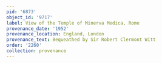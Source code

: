 ```yaml
---
pid: '6873'
object_id: '9717'
label: View of the Temple of Minerva Medica, Rome
provenance_date: '1952'
provenance_location: England, London
provenance_text: Bequeathed by Sir Robert Clermont Witt
order: '2260'
collection: provenance
---
```

